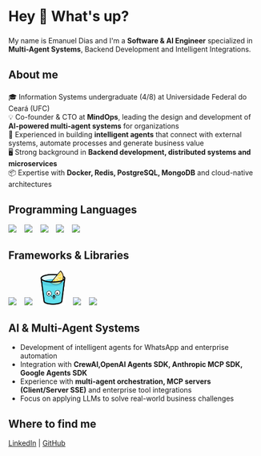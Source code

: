 <h1 align="left">Hey 👋 What's up?</h1>

###

<p align="left">My name is Emanuel Dias and I'm a <strong>Software & AI Engineer</strong> specialized in <strong>Multi-Agent Systems</strong>, Backend Development and Intelligent Integrations.</p>

###

<h2 align="left">About me</h2>

###

<p align="left">
🎓 Information Systems undergraduate (4/8) at Universidade Federal do Ceará (UFC) <br>
💡 Co-founder & CTO at <strong>MindOps</strong>, leading the design and development of <strong>AI-powered multi-agent systems</strong> for organizations <br>
🤖 Experienced in building <strong>intelligent agents</strong> that connect with external systems, automate processes and generate business value <br>
🖥️ Strong background in <strong>Backend development, distributed systems and microservices</strong> <br>
📦 Expertise with <strong>Docker, Redis, PostgreSQL, MongoDB</strong> and cloud-native architectures <br>
</p>

###

<h2 align="left">Programming Languages</h2>

<div>
  <img width=50 src="https://cdn.jsdelivr.net/gh/devicons/devicon@latest/icons/java/java-original.svg" />
  &nbsp;&nbsp;
  <img width=50 src="https://cdn.jsdelivr.net/gh/devicons/devicon@latest/icons/python/python-original.svg" />
  &nbsp;&nbsp;
  <img width=50 src="https://cdn.jsdelivr.net/gh/devicons/devicon@latest/icons/go/go-original-wordmark.svg" />   
  &nbsp;&nbsp;
  <img width=50 src="https://cdn.jsdelivr.net/gh/devicons/devicon@latest/icons/javascript/javascript-original.svg" />
  &nbsp;&nbsp;
  <img width=50 src="https://cdn.jsdelivr.net/gh/devicons/devicon@latest/icons/typescript/typescript-original.svg" />
</div>

###

<h2 align="left">Frameworks & Libraries</h2>

<div>
  <img width=50 src="https://cdn.jsdelivr.net/gh/devicons/devicon@latest/icons/spring/spring-original.svg" />
  &nbsp;&nbsp;
  <img width=50 src="https://cdn.jsdelivr.net/gh/devicons/devicon@latest/icons/fastapi/fastapi-original.svg" />
  &nbsp;&nbsp;
  <img width=50 src="https://raw.githubusercontent.com/gin-gonic/logo/master/color.png"/>
  &nbsp;&nbsp;
  <img width=50 src="https://cdn.jsdelivr.net/gh/devicons/devicon@latest/icons/express/express-original.svg" />
  &nbsp;&nbsp;
  <img width=50 src="https://cdn.jsdelivr.net/gh/devicons/devicon@latest/icons/react/react-original.svg" />
</div>

###

<h2 align="left">AI & Multi-Agent Systems</h2>

<ul align="left">
  <li>Development of intelligent agents for WhatsApp and enterprise automation</li>
  <li>Integration with <strong>CrewAI,OpenAI Agents SDK, Anthropic MCP SDK, Google Agents SDK</strong></li>
  <li>Experience with <strong>multi-agent orchestration, MCP servers (Client/Server SSE)</strong> and enterprise tool integrations</li>
  <li>Focus on applying LLMs to solve real-world business challenges</li>
</ul>

###

<h2 align="left">Where to find me</h2>

<p align="left">
  <a href="https://www.linkedin.com/in/emanueldias01/" target="_blank">LinkedIn</a> |
  <a href="https://github.com/emanueldias01" target="_blank">GitHub</a>
</p>
